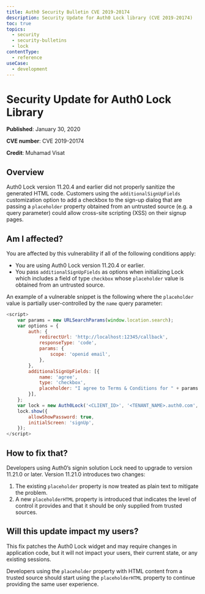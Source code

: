 ```yaml
---
title: Auth0 Security Bulletin CVE 2019-20174
description: Security Update for Auth0 Lock library (CVE 2019-20174)
toc: true
topics:
  - security
  - security-bulletins
  - lock
contentType:
  - reference
useCase:
  - development
---
```

# Security Update for Auth0 Lock Library

**Published**: January 30, 2020

**CVE number**: CVE 2019-20174

**Credit**: Muhamad Visat

## Overview

Auth0 Lock version 11.20.4 and earlier did not properly sanitize the generated HTML code. Customers using the `additionalSignUpFields` customization option to add a checkbox to the sign-up dialog that are passing a `placeholder` property obtained from an untrusted source (e.g. a query parameter) could allow cross-site scripting (XSS) on their signup pages.

## Am I affected?

You are affected by this vulnerability if all of the following conditions apply:

- You are using Auth0 Lock version 11.20.4 or earlier.
- You pass `additionalSignUpFields` as options when initializing Lock which includes a field of type `checkbox` whose `placeholder` value is obtained from an untrusted source.

An example of a vulnerable snippet is the following where the `placeholder` value is partially user-controlled by the `name` query parameter:

```javascript
<script>
    var params = new URLSearchParams(window.location.search);
    var options = {
        auth: {
            redirectUrl: 'http://localhost:12345/callback',
            responseType: 'code',
            params: {
                scope: 'openid email',
            },
        },
        additionalSignUpFields: [{
            name: 'agree',
            type: 'checkbox',
            placeholder: "I agree to Terms & Conditions for " + params.get('name'),
        }],
    };
    var lock = new Auth0Lock('<CLIENT_ID>', '<TENANT_NAME>.auth0.com', options);
    lock.show({
        allowShowPassword: true,
        initialScreen: 'signUp',
    });
</script>
```

## How to fix that?

Developers using Auth0’s signin solution Lock need to upgrade to version 11.21.0 or later. Version 11.21.0 introduces two changes:

1. The existing `placeholder` property is now treated as plain text to mitigate the problem.
2. A new `placeholderHTML` property is introduced that indicates the level of control it provides and that it should be only supplied from trusted sources.

## Will this update impact my users?

This fix patches the Auth0 Lock widget and may require changes in application code, but it will not impact your users, their current state, or any existing sessions.

Developers using the `placeholder` property with HTML content from a trusted source should start using the `placeholderHTML` property to continue providing the same user experience.

